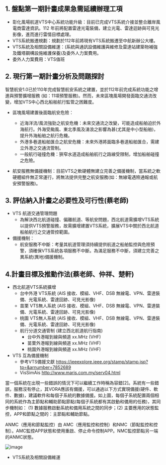 ## 1. 盤點第一期計畫成果急需延續辦理工項  

- 彰化風場航道VTS中心系統功能升級：目前已完成VTS系統介接並整合離岸風電商雷達資訊。112 年前將配置雷達光電裝備，建立光電、雷達迴跡與可見光影像，進而進行雷情目標處理。
- VTS系統搬遷規劃：規劃於112年前將現有VTS系統搬遷至中航新辦公大樓。
- VTS系統及相關設備維運：(系統與通訊設備維護與維修及雷達站建築物補強及鐵塔鋼構設施維護保養)及委外人力案費用。
- 委外人力案費用：VTS值班

## 2. 現行第一期計畫分析及問題探討  

智慧航安1.0已於110年完成智慧航安系統之建置，並於112年前完成系統功能之增進與預警擴增服務 (如：11項預警服務)。然而，未來區塊風場開發面臨交通流改變，增加VTS中心西北船舶航行監管之困難度。

- 區塊風場建置後面臨航安危險：
  - 近海洋流/風流強勁之航安危機：未來交通流之改變，可能造成船舶迫於外海航行。外海受颱風、東北季風及湧浪之影響為甚(尤其是中小型船舶)，提升外海船舶之航行危機。    
  - 外港多巷道船舶匯合之航安危機：未來外港將面臨多巷道船舶匯合，需建立外港之交通流管制。  
  - 一般航行碰撞危機：狹窄水道造成船舶航行之路線受限制，增加船舶碰撞之危險。  

- 航安服務無備援機制：目前VTS之軟硬體無建立完善之備援機制，當系統之軟硬體組件無正常運行，將無法提供完整之航安服務(如：無線電遇險通報或航安預警服務)。

## 3. 評估納入計畫之必要性及可行性(蔡老師)

- VTS 航道交通管理問題
  - 為解決西北航道碰撞、偏離航道、等航安問題，西北航道需擴增VTS系統以提供VTS預警服務，故需擴增建置VTS系統，擴展VTS中關於西北航道船舶航行之交通管控範圍。
- 備援機制：
  - 航安服務不中斷：考量其航道管理須持續提供航道之船舶監控與危險預警，須確保VTS系統各項服務不中斷。為滿足服務不中斷，須建立完善之異系統(異地)備援機制。

## 4.計畫目標及推動作法(蔡老師、仲祥、楚軒)

- 西北航道VTS系統擴增
  - 台中外港 VTS系統  (AIS 接收、模組、VHF、DSB 無線電、VPN、雷達裝備、光電系統、雷達回跡、可見光影像)
  - 苗栗 VTS無人系統 (AIS 接收、模組、VHF、DSB 無線電、VPN、雷達裝備、光電系統、雷達回跡、可見光影像)
  - 桃園 VTS無人系統  (AIS 接收、模組、VHF、DSB 無線電、VPN、雷達裝備、光電系統、雷達回跡、可見光影像)
  - 航行分道交通管制 (建立西北航道航行指南)
    - 台中外港報到線與頻道 xx.MHz (VHF) 
    - 苗栗外港報到線與頻道 xx.MHz (VHF)
    - 桃園外港報到線與頻道 xx.MHz (VHF)
- VTS 互為備援機制
  - 參考VTS備援文獻 <https://ieeexplore.ieee.org/stamp/stamp.jsp?tp=&arnumber=7852689>
  - VisSimAis <http://www.maris.com.my/serv04.html>

當一個系統在出現一些錯誤的情況下可以繼續工作時稱為容錯[2]。系統有一些錯誤，服務沒有停止，其VORA應該有備援，可以通過以下方式實現備援(硬件、軟件、數據)，建議軟件和每個子系統的數據備援。如上圖，每個子系統配置兩個相同的系統作為主節點和輔助節點節點(每個子系統都有其啟動和備用的任務)，其同步機制如：
(1) 數據服務啟動系統和備用系統之間的同步；(2) 主要應用的狀態監控，APP和節點之間的：主節點和輔助節點。

ANMC（應用和節點監控）由 AMC（應用監控和控制）和NMC（節點監控和控制）。AMC監控APP狀態和使用重啟、停止命令控制APP。NMC監控節點另一端的ANMC狀態。


![image](https://user-images.githubusercontent.com/31688096/149047324-77ca0133-eaac-41b6-b637-0f16c7fdab8b.png)
- VTS系統及相關設備維運
